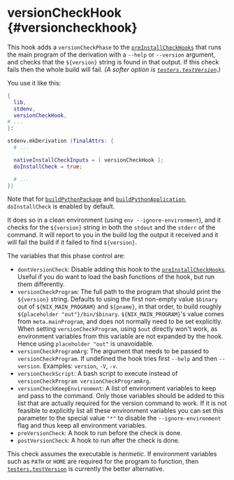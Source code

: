# versionCheckHook {#versioncheckhook}

This hook adds a `versionCheckPhase` to the [`preInstallCheckHooks`](#ssec-installCheck-phase) that runs the main program of the derivation with a `--help` or `--version` argument, and checks that the `${version}` string is found in that output. If this check fails then the whole build will fail. _(A softer option is [`testers.testVersion`](#tester-testVersion).)_

You use it like this:

```nix
{
  lib,
  stdenv,
  versionCheckHook,
# ...
}:

stdenv.mkDerivation (finalAttrs: {
  # ...

  nativeInstallCheckInputs = [ versionCheckHook ];
  doInstallCheck = true;

  # ...
})
```

Note that for [`buildPythonPackage`](#buildpythonpackage-function) and [`buildPythonApplication`](#buildpythonapplication-function), `doInstallCheck` is enabled by default.

It does so in a clean environment (using `env --ignore-environment`), and it checks for the `${version}` string in both the `stdout` and the `stderr` of the command. It will report to you in the build log the output it received and it will fail the build if it failed to find `${version}`.

The variables that this phase control are:

- `dontVersionCheck`: Disable adding this hook to the [`preInstallCheckHooks`](#ssec-installCheck-phase). Useful if you do want to load the bash functions of the hook, but run them differently.
- `versionCheckProgram`: The full path to the program that should print the `${version}` string. Defaults to using the first non-empty value `$binary` out of `${NIX_MAIN_PROGRAM}` and `${pname}`, in that order, to build roughly `${placeholder "out"}/bin/$binary`. `${NIX_MAIN_PROGRAM}`'s value comes from `meta.mainProgram`, and does not normally need to be set explicitly. When setting `versionCheckProgram`, using `$out` directly won't work, as environment variables from this variable are not expanded by the hook. Hence using `placeholder "out"` is unavoidable.
- `versionCheckProgramArg`: The argument that needs to be passed to `versionCheckProgram`. If undefined the hook tries first `--help` and then `--version`. Examples: `version`, `-V`, `-v`.
- `versionCheckScript`: A bash script to execute instead of `versionCheckProgram versionCheckProgramArg`.
- `versionCheckKeepEnvironment`: A list of environment variables to keep and pass to the command. Only those variables should be added to this list that are actually required for the version command to work. If it is not feasible to explicitly list all these environment variables you can set this parameter to the special value `"*"` to disable the `--ignore-environment` flag and thus keep all environment variables.
- `preVersionCheck`: A hook to run before the check is done.
- `postVersionCheck`: A hook to run after the check is done.

This check assumes the executable is _hermetic_. If environment variables such as `PATH` or `HOME` are required for the program to function, then [`testers.testVersion`](#tester-testVersion) is currently the better alternative.
